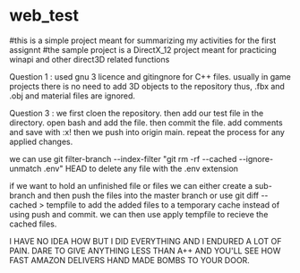 # web_test
#this is a simple project meant for summarizing my activities for the first assignnt
#the sample project is a DirectX_12 project meant for practicing winapi and other direct3D related functions

Question 1 : used gnu 3 licence and gitingnore for C++ files. usually in game projects there is no need to add 3D objects to the repository thus, .fbx and .obj and material files are ignored.

Question 3 : we first cloen the repository. then add our test file in the directory. open bash and add the file. then commit the file. add comments and save with :x!
then we push into origin main. repeat the process for any applied changes.

we can use git filter-branch --index-filter "git rm -rf --cached --ignore-unmatch .env" HEAD to delete any file with the .env extension

if we want to hold an unfinished file or files we can either create a sub-branch and then push the files into the master branch or use git diff --cached > tempfile to add the added files to a temporary cache instead of using push and commit. we can then use apply tempfile to recieve the cached files.

I HAVE NO IDEA HOW BUT I DID EVERYTHING AND I ENDURED A LOT OF PAIN. DARE TO GIVE ANYTHING LESS THAN A++ AND YOU'LL SEE HOW FAST AMAZON DELIVERS HAND MADE BOMBS TO YOUR DOOR.


